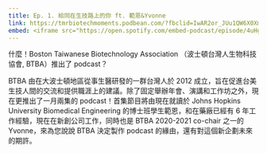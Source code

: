 ```yaml
---
title: Ep. 1. 給同在生技路上的你 ft. 範恩&Yvonne 
link: https://tmrbiotechmoments.podbean.com/?fbclid=IwAR2or_JUu1QW6X0Xmhb113-pb5jaYJcc0zbxMZA5O7g1nwyjPYZ10P-dqo0
embed: <iframe src="https://open.spotify.com/embed-podcast/episode/4uHg23l6AldbrH4vHln5pA" width="100%" height="232" frameborder="0" allowtransparency="true" allow="encrypted-media"></iframe>
---
```


什麼！Boston Taiwanese Biotechnology Association （波士頓台灣人生物科技協會, BTBA）推出了 podcast？

BTBA 由在大波士頓地區從事生醫研發的一群台灣人於 2012 成立，旨在促進台美生技人間的交流和提供職涯上的建議。除了固定舉辦年會、演講和工作坊之外，現在更推出了一月兩集的 podcast！首集節目將由現在就讀於 Johns Hopkins University Biomedical Engineering 的博士班學生範恩，和在藥廠已經有 6 年工作經驗，現在在新創公司工作，同時也是 BTBA 2020-2021 co-chair 之一的 Yvonne，來為您說說 BTBA 決定製作 podcast 的緣由，還有對這個新企劃未來的期許。

